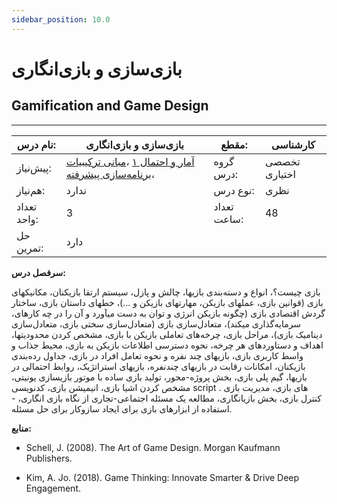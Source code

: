 ```yaml
---
sidebar_position: 10.0
---
```

# بازی‌سازی و بازی‌انگاری
## Gamification and Game Design
_______________________________________________________________________________
| نام درس:    | بازی‌سازی و بازی‌انگاری                                                                                                                                                                 | مقطع:       | کارشناسی      |
| ----------- | --------------------------------------------------------------------------------------------------------------------------------------------------------------------------------------- | ----------- | ------------- |
| پیش‌نیاز:   | [آمار و احتمال ۱](../base/Probability-and-Statistics-I.md) ،[مبانی ترکیبیات](../mandatory/Foundations-of-Combinatorics.md) ،[برنامه‌سازی پیشرفته](../mandatory/Advanced-Programming.md) | گروه درس:   | تخصصی اختیاری |
| هم‌نیاز:    | ندارد                                                                                                                                                                                   | نوع درس:    | نظری          |
| تعداد واحد: | 3                                                                                                                                                                                       | تعداد ساعت: | 48            |
| حل تمرین:   |  دارد                                                                                                                                                                                   |             |               |

**سرفصل درس:**

بازی چیست؟، انواع و دسته‌بندی بازیها،  چالش و پازل،  سیستم ارتقا بازیکنان،  مکانیکهای بازی (قوانین بازی، عملهای بازیکن، مهارتهای بازیکن و ...)،  خطهای داستان بازی،  ساختار گردش اقتصادی بازی (چگونه بازیکن انرژی و توان به دست میآورد و آن را در چه کارهای، سرمایه‌گذاری میکند)، متعادل‌سازی بازی (متعادل‌سازی سختی بازی، متعادل‌سازی دینامیک بازی)،  مراحل بازی،  چرخه‌های تعاملی بازیکن با بازی، مشخص کردن محدودیتها، اهداف و دستاوردهای هر چرخه،  نحوه دسترسی اطلاعات بازیکن به بازی،  محیط جذاب و واسط کاربری بازی،  بازیهای چند نفره و نحوه تعامل افراد در بازی، جداول رده‌بندی بازیکنان، امکانات رقابت در بازیهای چندنفره، بازیهای استراتژیک، روابط احتمالی در بازیها، گیم پلی بازی، بخش پروژه-محور، تولید بازی ساده با موتور بازیسازی یونیتی، مشخص کردن اشیا بازی، انیمیشن بازی، کدنویسی script های بازی، مدیریت بازی . کنترل بازی، بخش بازیانگاری، مطالعه یک مسئله اجتماعی-تجاری از نگاه بازی انگاری، - استفاده از ابزارهای بازی برای ایجاد سازوکار برای حل مسئله.

**منابع:**


- Schell, J. (2008). The Art of Game Design. Morgan Kaufmann Publishers.

- Kim, A. Jo. (2018). Game Thinking: Innovate Smarter & Drive Deep Engagement.
